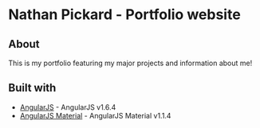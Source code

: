 # Nathan Pickard - Portfolio website

## About
This is my portfolio featuring my major projects and information about me!


## Built with
* [AngularJS](https://angularjs.org/) - AngularJS v1.6.4
* [AngularJS Material](https://material.angularjs.org/latest/) - AngularJS Material v1.1.4